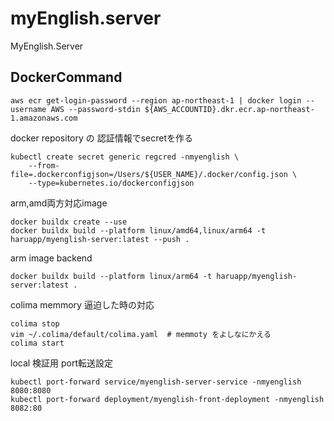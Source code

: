 # myEnglish.server
MyEnglish.Server

## DockerCommand

```shell
aws ecr get-login-password --region ap-northeast-1 | docker login --username AWS --password-stdin ${AWS_ACCOUNTID}.dkr.ecr.ap-northeast-1.amazonaws.com
```

docker repository の 認証情報でsecretを作る
```shell
kubectl create secret generic regcred -nmyenglish \
    --from-file=.dockerconfigjson=/Users/${USER_NAME}/.docker/config.json \
    --type=kubernetes.io/dockerconfigjson
```

arm,amd両方対応image
```shell
docker buildx create --use 
docker buildx build --platform linux/amd64,linux/arm64 -t haruapp/myenglish-server:latest --push .
```

arm image backend
```shell
docker buildx build --platform linux/arm64 -t haruapp/myenglish-server:latest . 
```


colima memmory 逼迫した時の対応
```shell
colima stop
vim ~/.colima/default/colima.yaml  # memmoty をよしなにかえる
colima start
```

local 検証用 port転送設定
```shell
kubectl port-forward service/myenglish-server-service -nmyenglish  8080:8080
kubectl port-forward deployment/myenglish-front-deployment -nmyenglish  8082:80
```